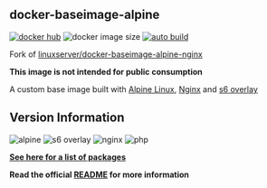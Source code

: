 [appurl]: https://alpinelinux.org

[s6overlay]: https://github.com/just-containers/s6-overlay

[nginxurl]: http://nginx.org/en/

## docker-baseimage-alpine

[![docker hub](https://img.shields.io/badge/docker_hub-link-blue?style=for-the-badge&logo=docker)](https://hub.docker.com/r/vcxpz/baseimage-alpine-nginx) ![docker image size](https://img.shields.io/docker/image-size/vcxpz/baseimage-alpine-nginx?style=for-the-badge&logo=docker) [![auto build](https://img.shields.io/badge/docker_builds-automated-blue?style=for-the-badge&logo=docker?color=d1aa67)](https://github.com/hydazz/docker-baseimage-alpine-nginx/actions?query=workflow%3A"Auto+Builder+CI")

Fork of [linuxserver/docker-baseimage-alpine-nginx](https://github.com/linuxserver/docker-baseimage-alpine-nginx/)

**This image is not intended for public consumption**

A custom base image built with [Alpine Linux][appurl], [Nginx][nginxurl] and [s6 overlay][s6overlay]

## Version Information

![alpine](https://img.shields.io/badge/alpine-edge-0D597F?style=for-the-badge&logo=alpine-linux) ![s6 overlay](https://img.shields.io/badge/s6_overlay-2.1.0.2-blue?style=for-the-badge) ![nginx](https://img.shields.io/badge/nginx-1.18.0-269539?style=for-the-badge&logo=nginx) ![php](https://img.shields.io/badge/php-7.4.14-777BB4?style=for-the-badge&logo=php)

**[See here for a list of packages](https://github.com/hydazz/docker-baseimage-alpine-nginx/blob/main/package_versions.txt)**

**Read the official [README](https://github.com/linuxserver/docker-baseimage-alpine-nginx/) for more information**
